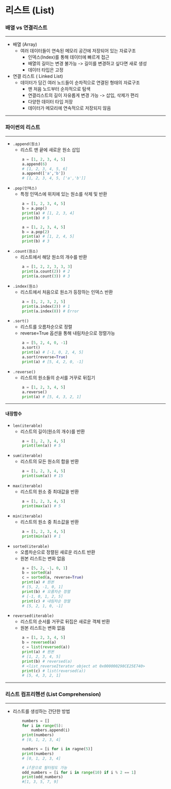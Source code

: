 # 리스트 (List)
### 배열 vs 연결리스트
---
- 배열 (Array)
	- 여러 데이터들이 연속된 메모리 공간에 저장되어 있는 자료구조
		- 인덱스(Index)를 통해 데이터에 빠르게 접근
		- 배열의 길이는 변경 불가능 -> 길이를 변경하고 싶다면 새로 생성
		- 데이터 타입은 고정
- 연결 리스트 ( Linked List)
	- 데이터가 담긴 여러 노드들이 순차적으로 연결된 형태의 자료구조
		- 맨 처음 노드부터 순차적으로 탐색
		- 연결리스트의 길이 자유롭게 변경 가능 -> 삽입, 삭제가 편리
		- 다양한 데이터 타입 저장
		- 데이터가 메모리에 연속적으로 저장되지 않음

---

### 파이썬의 리스트
---
- `.append(원소)`
	- 리스트 맨 끝에 새로운 원소 삽입
	```python
		a = [1, 2, 3, 4, 5]
		a.append(6)
		# [1, 2, 3, 4, 5, 6]
		a.append(['a','b'])
		# [1, 2, 3, 4, 5, ['a','b']]	
	```
- `.pop(인덱스)`
	- 특정 인덱스에 위치에 있는 원소를 삭제 및 반환
	```python
		a = [1, 2, 3, 4, 5]
		b = a.pop()
		print(a) # [1, 2, 3, 4]
		print(b) # 5

		a = [1, 2, 3, 4, 5]
		b = a.pop(2)
		print(a) # [1, 2, 4, 5]
		print(b) # 3
	```
- `.count(원소)`
	- 리스트에서 해당 원소의 개수를 반환
	```python
		a = [1, 2, 2, 3, 3, 3]
		print(a.count(2)) # 2
		print(a.count(3)) # 3
	```
- `.index(원소)`
	- 리스트에서 처음으로 원소가 등장하는 인덱스 반환
	```python
		a = [1, 2, 3, 2, 5]
		print(a.index(2)) # 1
		print(a.index(8)) # Error
	```
- `.sort()`
	- 리스트를 오름차순으로 정렬
	- reverse=True 옵션을 통해 내림차순으로 정렬가능
	```python
		a = [5, 2, 4, 0, -1]
		a.sort()
		print(a) # [-1, 0, 2, 4, 5]
		a.sort(reverse=True)
		print(a) # [5, 4, 2, 0, -1]
	```
- `.reverse()`
	- 리스트의 원소들의 순서를 거꾸로 뒤집기
	```python
		a = [1, 2, 3, 4, 5]
		a.reverse()
		print(a) # [5, 4, 3, 2, 1]
	```
---
#### 내장함수

- `len(iterable)`
	- 리스트의 길이(원소의 개수)를 반환
	```python
		a = [1, 2, 3, 4, 5]
		print(len(a)) # 5
	```
- `sum(iterable)`
	- 리스트의 모든 원소의 합을 반환
	```python
		a = [1, 2, 3, 4, 5]
		print(sum(a)) # 15
	```
- `max(iterable)`
	- 리스트의 원소 중 최대값을 반환
	```python
		a = [1, 2, 3, 4, 5]
		print(max(a)) # 5
	```
- `min(iterable)`
	- 리스트의 원소 중 최소값을 반환
	```python
		a = [1, 2, 3, 4, 5]
		print(min(a)) # 1
	```
- `sorted(iterable)`
	- 오름차순으로 정렬된 새로운 리스트 반환
	- 원본 리스트는 변화 없음
	```python
		a = [5, 2, -1, 0, 1]
		b = sorted(a)
		c = sorted(a, reverse=True)
		print(a) # 원본
		# [5, 2, -1, 0, 1]
		print(b) # 오름차순 정렬
		# [-1, 0, 1, 2, 5]
		print(c) # 내림차순 정렬
		# [5, 2, 1, 0, -1]
	```
- `reversed(iterable)`
	- 리스트의 순서를 거꾸로 뒤집은 새로운 객체 반환
	- 원본 리스트는 변화 없음
	```python
		a = [1, 2, 3, 4, 5]
		b = reversed(a)
		c = list(reversed(a))
		print(a) # 원본
		# [1, 2, 3, 4, 5]
		print(b) # reversed(a)
		# <list_reverseIterator object at 0x000000298CE25E740>
		print(c) # list(reversed(a))
		# [5, 4, 3, 2, 1]
	```

---
### 리스트 컴프리헨션 (List Comprehension)
---
- 리스트를 생성하는 간단한 방법
	```python
		numbers = []
		for i in range(5):
			numbers.append(i)
		print(numbers)
		# [0, 1, 2, 3, 4]
	```
	```python
		numbers = [i for i in ragne(5)]
		print(numbers)
		# [0, 1, 2, 3, 4]
	```
	```python
		# if문으로 필터링도 가능
		odd_numbers = [i for i in range(10) if i % 2 == 1]
		print(odd_numbers)
		#[1, 3, 5, 7, 9]
	```